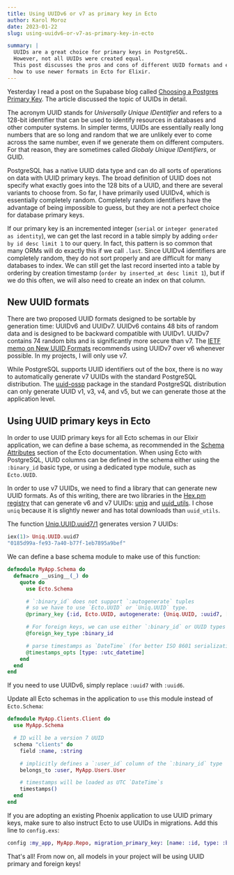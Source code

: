 ```yaml
---
title: Using UUIDv6 or v7 as primary key in Ecto
author: Karol Moroz
date: 2023-01-22
slug: using-uuidv6-or-v7-as-primary-key-in-ecto

summary: |
  UUIDs are a great choice for primary keys in PostgreSQL.
  However, not all UUIDs were created equal.
  This post discusses the pros and cons of different UUID formats and explains
  how to use newer formats in Ecto for Elixir.
---
```


Yesterday I read a post on the Supabase blog called [Choosing a Postgres Primary Key](https://supabase.com/blog/choosing-a-postgres-primary-key).
The article discussed the topic of UUIDs in detail.

The acronym UUID stands for *Universally Unique IDentitfier* and refers to a 128-bit identifier that can be used to identify resources in databases and other computer systems.
In simpler terms, UUIDs are essentially really long numbers that are so long and random that we are unlikely ever to come across the same number, even if we generate them on different computers.
For that reason, they are sometimes called *Globaly Unique IDentifiers*, or GUID.

PostgreSQL has a native UUID data type and can do all sorts of operations on data with UUID primary keys.
The broad definition of UUID does not specify what exactly goes into the 128 bits of a UUID, and there are several variants to choose from.
So far, I have primarily used UUIDv4, which is essentially completely random.
Completely random identifiers have the advantage of being impossible to guess, but they are not a perfect choice for database primary keys.

If our primary key is an incremented integer (`serial` or `integer generated as identity`), we can get the last record in a table simply by adding `order by id desc limit 1`
to our query. In fact, this pattern is so common that many ORMs will do exactly this if we call `.last`.
Since UUIDv4 identifiers are completely random, they do not sort properly and are difficult for many databases to index.
We can still get the last record inserted into a table by ordering by creation timestamp (`order by inserted_at desc limit 1`), but if we do this often, we will also need to create an index on that column.

## New UUID formats

There are two proposed UUID formats designed to be sortable by generation time: UUIDv6 and UUIDv7.
UUIDv6 contains 48 bits of random data and is designed to be backward compatible with UUIDv1.
UUIDv7 contains 74 random bits and is significantly more secure than v7.
The [IETF memo on New UUID Formats](https://www.ietf.org/archive/id/draft-peabody-dispatch-new-uuid-format-04.html#name-uuid-version-7) recommends using UUIDv7 over v6 whenever possible.
In my projects, I will only use v7.

While PostgreSQL supports UUID identifiers out of the box, there is no way to automatically generate v7 UUIDs with the standard PostgreSQL distribution.
The [uuid-ossp](https://www.postgresql.org/docs/current/uuid-ossp.html) package in the standard PostgreSQL distribution can only generate UUID v1, v3, v4, and v5, but we can generate those at the application level.

## Using UUID primary keys in Ecto

In order to use UUID primary keys for all Ecto schemas in our Elixir application, we can define a base schema, as recommended in the [Schema Attributes](https://hexdocs.pm/ecto/3.9.4/Ecto.Schema.html#module-schema-attributes) section of the Ecto documentation.
When using Ecto with PostgreSQL, UUID columns can be defined in the schema either using the `:binary_id` basic type, or using a dedicated type module, such as `Ecto.UUID`.

In order to use v7 UUIDs, we need to find a library that can generate new UUID formats.
As of this writing, there are two libraries in the [Hex.pm registry](https://hex.pm/packages?search=uuid&sort=total_downloads) that can generate v6 and v7 UUIDs: [uniq](https://hex.pm/packages/uniq) and [uuid_utils](https://hex.pm/packages/uuid_utils).
I chose `uniq` because it is slightly newer and has total downloads than `uuid_utils`.

The function [Uniq.UUID.uuid7/1](https://hexdocs.pm/uniq/Uniq.UUID.html#uuid7/1) generates version 7 UUIDs:

```elixir
iex(1)> Uniq.UUID.uuid7
"0185d99a-fe93-7a40-b77f-1eb7895a9bef"
```

We can define a base schema module to make use of this function:

```elixir
defmodule MyApp.Schema do
  defmacro __using__(_) do
    quote do
      use Ecto.Schema

      # `:binary_id` does not support `:autogenerate` tuples
      # so we have to use `Ecto.UUID` or `Uniq.UUID` type.
      @primary_key {:id, Ecto.UUID, autogenerate: {Uniq.UUID, :uuid7, []}}

      # For foreign keys, we can use either `:binary_id` or UUID types
      @foreign_key_type :binary_id

      # parse timestamps as `DateTime` (for better ISO 8601 serialization)
      @timestamps_opts [type: :utc_datetime]
    end
  end
end
```

If you need to use UUIDv6, simply replace `:uuid7` with `:uuid6`.

Update all Ecto schemas in the application to `use` this module instead of `Ecto.Schema`:

```elixir
defmodule MyApp.Clients.Client do
  use MyApp.Schema

  # ID will be a version 7 UUID
  schema "clients" do
    field :name, :string

    # implicitly defines a `:user_id` column of the `:binary_id` type
    belongs_to :user, MyApp.Users.User

    # timestamps will be loaded as UTC `DateTime`s
    timestamps()
  end
end
```

If you are adopting an existing Phoenix application to use UUID primary keys, make sure to also instruct Ecto to use UUIDs in migrations.
Add this line to `config.exs`:

```elixir
config :my_app, MyApp.Repo, migration_primary_key: [name: :id, type: :binary_id]
```

That's all! From now on, all models in your project will be using UUID primary and foreign keys!
